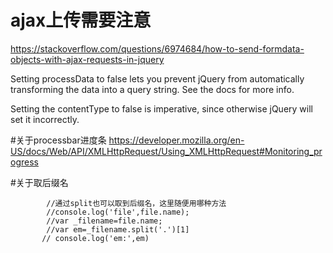 # ajax上传需要注意
https://stackoverflow.com/questions/6974684/how-to-send-formdata-objects-with-ajax-requests-in-jquery

Setting processData to false lets you prevent jQuery from automatically transforming the data into a query string. See the docs for more info.

Setting the contentType to false is imperative, since otherwise jQuery will set it incorrectly.

#关于processbar进度条
https://developer.mozilla.org/en-US/docs/Web/API/XMLHttpRequest/Using_XMLHttpRequest#Monitoring_progress

#关于取后缀名
            
            //通过split也可以取到后缀名，这里随便用哪种方法
            //console.log('file',file.name);
            //var _filename=file.name;
            //var em=_filename.split('.')[1]
           // console.log('em:',em)
